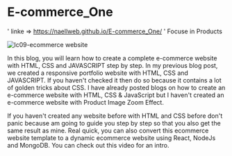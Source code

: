# E-commerce_One
'
linke => https://naellweb.github.io/E-commerce_One/
'
Focuse in Products

![lc09-ecommerce website](https://user-images.githubusercontent.com/83556964/208448400-cf0d61bf-c93a-44e4-b0c7-5e80d418cd2c.jpg)

In this blog, you will learn how to create a complete e-commerce website with HTML, CSS and JAVASCRIPT step by step. In my previous blog post, we created a responsive portfolio website with HTML, CSS and JAVASCRIPT. If you haven't checked it then do so because it contains a lot of golden tricks about CSS. I have already posted blogs on how to create an e-commerce website with HTML, CSS & JavaScript but I haven't created an e-commerce website with Product Image Zoom Effect.

If you haven't created any website before with HTML and CSS before don't panic because am going to guide you step by step so that you also get the same result as mine. Real quick, you can also convert this ecommerce website template to a dynamic ecommerce website using React, NodeJs and MongoDB. You can check out this video for an intro.
